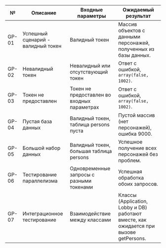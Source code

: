 | №   | Описание                                | Входные параметры                          | Ожидаемый результат |
| --- | --------------------------------------- | ----------------------------------------- | ------------------- |
| GP-01 | Успешный сценарий - валидный токен    | Валидный токен                            | Массив объектов с данными персонажей, полученных из базы данных. |
| GP-02 | Невалидный токен                      | Невалидный или отсутствующий токен        | Ответ с ошибкой, `array(false, 1002)`. |
| GP-03 | Токен не предоставлен                  | Токен не предоставлен во входных параметрах | Ответ с ошибкой, `array(false, 1002)`. |
| GP-04 | Пустая база данных                     | Валидный токен, таблица persons пуста     | Пустой массив (нет персонажей), ошибка 9000. |
| GP-05 | Большой набор данных                   | Валидный токен, большая таблица persons  | Успешное получение всех персонажей без проблем. |
| GP-06 | Тестирование параллелизма              | Одновременные запросы с разными токенами | Успешная обработка обоих запросов. |
| GP-07 | Интеграционное тестирование             | Взаимодействие между классами             | Классы (Application, Lobby и DB) работают вместе, как ожидается при вызове getPersons. |
